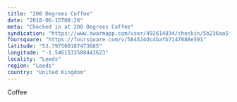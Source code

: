 ```yaml
---
title: "200 Degrees Coffee"
date: "2018-06-15T08:28"
meta: "Checked in at 200 Degrees Coffee"
syndication: "https://www.swarmapp.com/user/492614834/checkin/5b236aa5f62e09002c2d985d"
foursquare: "https://foursquare.com/v/584524dc4bafb7147088e591"
latitude: "53.797560187473685"
longitude: "-1.5461533588443623"
locality: "Leeds"
region: "Leeds"
country: "United Kingdom"
---
```

Coffee
